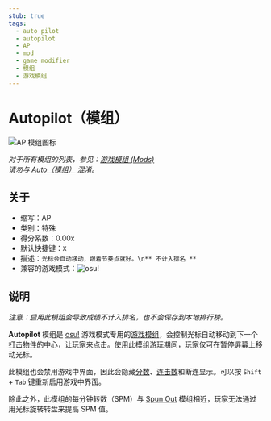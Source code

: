 ```yaml
---
stub: true
tags:
  - auto pilot
  - autopilot
  - AP
  - mod
  - game modifier
  - 模组
  - 游戏模组
---
```


# Autopilot（模组）

![AP 模组图标](/wiki/shared/mods/AP.png "Auto Pilot (AP) 模组图标")

*对于所有模组的列表，参见：[游戏模组 (Mods)](/wiki/Gameplay/Game_modifier)*\
*请勿与 [Auto（模组）](/wiki/Gameplay/Game_modifier/Auto) 混淆。*

## 关于

- 缩写：AP
- 类别：特殊
- 得分系数：0.00x
- 默认快捷键：`X`
- 描述：`光标会自动移动，跟着节奏点就好。\n** 不计入排名 **`
- 兼容的游戏模式：![][osu!]

## 说明

*注意：启用此模组会导致成绩不计入排名，也不会保存到本地排行榜。*

**Autopilot** 模组是 [osu!](/wiki/Game_mode/osu!) 游戏模式专用的[游戏模组](/wiki/Gameplay/Game_modifier)，会控制光标自动移动到下一个[打击物件](/wiki/Gameplay/Hit_object)的中心，让玩家来点击。使用此模组游玩期间，玩家仅可在暂停屏幕上移动光标。

此模组也会禁用游戏中界面，因此会隐藏[分数](/wiki/Gameplay/Score)、[连击数](/wiki/Beatmapping/Combo)和断连显示。可以按 `Shift` + `Tab` 键重新启用游戏中界面。

除此之外，此模组的每分钟转数（SPM）与 [Spun Out](/wiki/Gameplay/Game_modifier/Spun_Out) 模组相近，玩家无法通过用光标旋转转盘来提高 SPM 值。

[osu!]: /wiki/shared/mode/osu.png "osu!"
